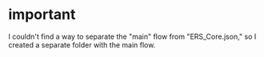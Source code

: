 # important

I couldn't find a way to separate the "main" flow from "ERS_Core.json," so I created a separate folder with the main flow.